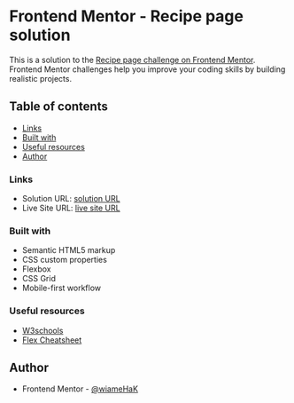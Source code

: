 # Frontend Mentor - Recipe page solution

This is a solution to the [Recipe page challenge on Frontend Mentor](https://www.frontendmentor.io/challenges/recipe-page-KiTsR8QQKm). Frontend Mentor challenges help you improve your coding skills by building realistic projects. 

## Table of contents


  - [Links](#links)
  - [Built with](#built-with)
  - [Useful resources](#useful-resources)
  - [Author](#author)

### Links

- Solution URL: [solution URL](https://wiamehak.github.io/Recipe-Page/)
- Live Site URL: [live site URL](https://main--omelet-recipepage.netlify.app/)



### Built with

- Semantic HTML5 markup
- CSS custom properties
- Flexbox
- CSS Grid
- Mobile-first workflow

### Useful resources

- [W3schools](https://www.w3schools.com/whatis/) 
- [Flex Cheatsheet](https://yoksel.github.io/flex-cheatsheet/#section-justify-content) 


## Author

- Frontend Mentor - [@wiameHaK](https://www.frontendmentor.io/profile/wiameHaK)

